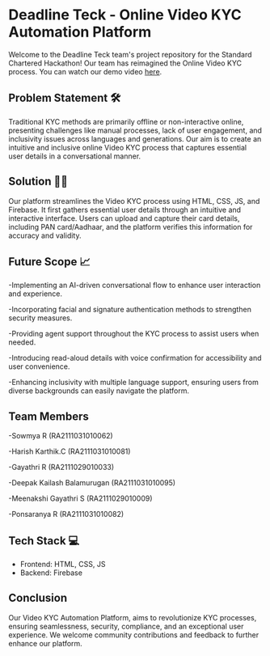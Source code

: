# Deadline Teck - Online Video KYC Automation Platform

Welcome to the Deadline Teck team's project repository for the Standard Chartered Hackathon! Our team has reimagined the Online Video KYC process. 
You can watch our demo video [here]().

## Problem Statement 🛠️
Traditional KYC methods are primarily offline or non-interactive online, presenting challenges like manual processes, lack of user engagement, and inclusivity issues across languages and generations. Our aim is to create an intuitive and inclusive online Video KYC process that captures essential user details in a conversational manner.

## Solution 💪🏽
Our platform streamlines the Video KYC process using HTML, CSS, JS, and Firebase. It first gathers essential user details through an intuitive and interactive interface. Users can upload and capture their card details, including PAN card/Aadhaar, and the platform verifies this information for accuracy and validity.

## Future Scope 📈
-Implementing an AI-driven conversational flow to enhance user interaction and experience.

-Incorporating facial and signature authentication methods to strengthen security measures.

-Providing agent support throughout the KYC process to assist users when needed.

-Introducing read-aloud details with voice confirmation for accessibility and user convenience.

-Enhancing inclusivity with multiple language support, ensuring users from diverse backgrounds can easily navigate the platform.

## Team Members
-Sowmya R (RA2111031010062)

-Harish Karthik.C (RA2111031010081)

-Gayathri R (RA2111029010033)

-Deepak Kailash Balamurugan (RA2111031010095)

-Meenakshi Gayathri S (RA2111029010009)

-Ponsaranya R (RA2111031010082)

## Tech Stack 💻
- Frontend: HTML, CSS, JS
- Backend: Firebase

## Conclusion
Our Video KYC Automation Platform, aims to revolutionize KYC processes, ensuring seamlessness, security, compliance, and an exceptional user experience. We welcome community contributions and feedback to further enhance our platform.

